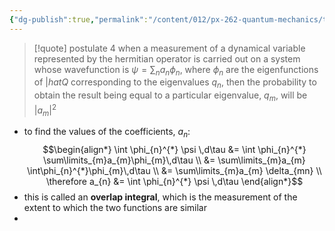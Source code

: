 ```yaml
---
{"dg-publish":true,"permalink":"/content/012/px-262-quantum-mechanics/term-1/c-the-basic-postulates/px-262-c4b-postulate-4/","noteIcon":"1","created":"2025-08-27T13:14:15.834+01:00","updated":"2024-12-07T15:50:56.000+00:00"}
---
```


> [!quote] postulate 4
> when a measurement of a dynamical variable represented by the hermitian operator is carried out on a system whose wavefunction is $\psi = \sum_{n}a_{n}\phi_n$, where $\phi_{n}$ are the eigenfunctions of $|hat Q$ corresponding to the eigenvalues $q_n$, then the probability to obtain the result being equal to a particular eigenvalue, $q_m$, will be $|a_{m}|^2$

- to find the values of the coefficients, $a_{n}:$ 
  $$\begin{align*}
	\int \phi_{n}^{*} \psi \,d\tau &= \int \phi_{n}^{*} \sum\limits_{m}a_{m}\phi_{m}\,d\tau \\
	&= \sum\limits_{m}a_{m} \int\phi_{n}^{*}\phi_{m}\,d\tau \\
	&= \sum\limits_{m}a_{m} \delta_{mn} \\
	\therefore a_{n} &= \int \phi_{n}^{*} \psi \,d\tau
\end{align*}$$
- this is called an **overlap integral**, which is the measurement of the extent to which the two functions are similar
- 
